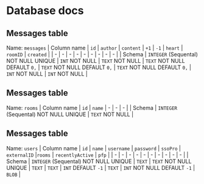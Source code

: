 # Database docs

## Messages table

Name: `messages`
| Column name | `id` | `author` | `content` | `+1` | `-1` | `heart` | `roomID` | `created` |
| - | - | - | - | - | - | - | - | - |
| Schema | `INTEGER` (Sequental) NOT NULL UNIQUE | `INT` NOT NULL | `TEXT` NOT NULL | `TEXT` NOT NULL DEFAULT `0,` | `TEXT` NOT NULL DEFAULT `0,` | `TEXT` NOT NULL DEFAULT `0,` | `INT` NOT NULL | `INT` NOT NULL |

## Messages table

Name: `rooms`
| Column name | `id` | `name`
| - | - | - |
| Schema | `INTEGER` (Sequental) NOT NULL UNIQUE | `TEXT` NOT NULL |

## Messages table

Name: `users`
| Column name | `id` | `name` | `username` | `password` | `ssoPro` | `externalID` |`rooms` | `recentlyActive` | `pfp` |
| - | - | - | - | - | - | - | - | - | - |
| Schema | `INTEGER` (Sequental) NOT NULL UNIQUE | `TEXT` | `TEXT` NOT NULL UNIQUE | `TEXT` | `TEXT` | `INT` DEFAULT `-1` | `TEXT` | `INT` NOT NULL DEFAULT `-1` | `BLOB` |
